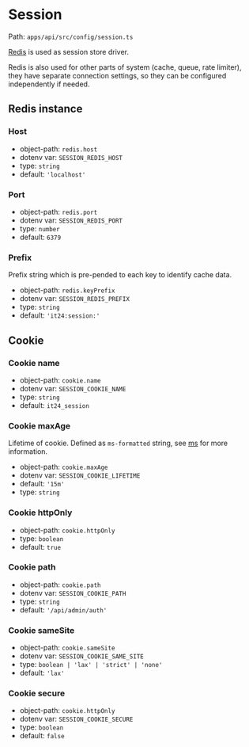 # Session

Path: `apps/api/src/config/session.ts`

[Redis](https://redis.io) is used as session store driver.

Redis is also used for other parts of system (cache, queue, rate limiter), they have separate connection settings, so they can be configured independently if needed.

## Redis instance

### Host

- object-path: `redis.host`
- dotenv var: `SESSION_REDIS_HOST`
- type: `string`
- default: `'localhost'`

### Port

- object-path: `redis.port`
- dotenv var: `SESSION_REDIS_PORT`
- type: `number`
- default: `6379`

### Prefix

Prefix string which is pre-pended to each key to identify cache data.

- object-path: `redis.keyPrefix`
- dotenv var: `SESSION_REDIS_PREFIX`
- type: `string`
- default: `'it24:session:'`

## Cookie

### Cookie name

- object-path: `cookie.name`
- dotenv var: `SESSION_COOKIE_NAME`
- type: `string`
- default: `it24_session`

### Cookie maxAge

Lifetime of cookie. Defined as `ms-formatted` string, see [ms](https://github.com/vercel/ms) for more information.

- object-path: `cookie.maxAge`
- dotenv var: `SESSION_COOKIE_LIFETIME`
- default: `'15m'`
- type: `string`

### Cookie httpOnly

- object-path: `cookie.httpOnly`
- type: `boolean`
- default: `true`

### Cookie path

- object-path: `cookie.path`
- dotenv var: `SESSION_COOKIE_PATH`
- type: `string`
- default: `'/api/admin/auth'`

### Cookie sameSite

- object-path: `cookie.sameSite`
- dotenv var: `SESSION_COOKIE_SAME_SITE`
- type: `boolean | 'lax' | 'strict' | 'none'`
- default: `'lax'`

### Cookie secure

- object-path: `cookie.httpOnly`
- dotenv var: `SESSION_COOKIE_SECURE`
- type: `boolean`
- default: `false`
